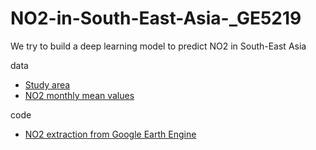 # NO2-in-South-East-Asia-_GE5219
We try to build a deep learning model to predict NO2 in South-East Asia

data
* [Study area](https://github.com/liyangyang515/NO2-in-South-East-Asia-_GE5219/blob/main/data/SEA_pts.csv)
* [NO2 monthly mean values](https://github.com/liyangyang515/NO2-in-South-East-Asia-_GE5219/blob/main/data/NO2_raw_monthly/2020_2021_monthly_NO2.csv)


code
* [NO2 extraction from Google Earth Engine](https://github.com/liyangyang515/NO2-in-South-East-Asia-_GE5219/blob/main/code/pull_NO2_from_GEE.py)
